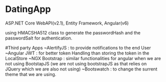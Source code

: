 # DatingApp
ASP.NET Core WebAPI(v2.1), Entity Framework, Angular(v6) 

using HMACSHA512 class to generate the passwordHash and the passwordSalt for authentication.

#Third party Apps
  ~AlertifyJS : to provide notifications to the end User
  ~Angular JWT : for better token Handling than storing the token in the LocalStore
  ~NGX Bootstrap : similar functionalities for angular when we are not using BootstapJS
              (we are not using bootstrapJS as that relies on JQuery which we are also not using)
  ~Bootswatch : to change the surrent theme that we are using.
